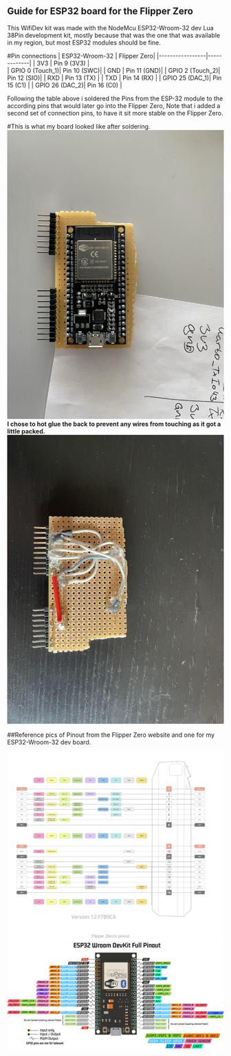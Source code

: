 ## Guide for ESP32 board for the Flipper Zero 


This WifiDev kit was made with the NodeMcu ESP32-Wroom-32 dev Lua 38Pin development kit, mostly because that was the one that was available in my region, but most ESP32 modules should be fine.

#Pin connections 
| ESP32-Wroom-32  | Flipper Zero|
|-----------------|-------------|
| 3V3             | Pin 9 (3V3) |  
| GPIO 0 (Touch_1)| Pin 10 (SWC)|
| GND             | Pin 11 (GND)|
| GPIO 2 (Touch_2)| Pin 12 (SIO)|
| RXD             | Pin 13 (TX) |
| TXD             | Pin 14 (RX) |
| GPIO 25  (DAC_1)| Pin 15 (C1) |
| GPIO 26  (DAC_2)| Pin 16 (C0) |

Following the table above i soldered the Pins from the ESP-32 module to the according pins that would later go into the Flipper Zero, 
Note that i added a second set of connection pins, to have it sit more stable on the Flipper Zero.


#This is what my board looked like after soldering.
![](/4.Docs/Images/ModuleFrontView.jpg)
**I chose to hot glue the back to prevent any wires from touching as it got a little packed.**
![](/4.Docs/Images/ModuleBackView.jpg)



##Reference pics of Pinout from the Flipper Zero website and one for my ESP32-Wroom-32 dev board.

![](/4.Docs/Images/FlipperZeroPinout.png)
![](/4.Docs/Images/doc-esp32-wroom-pinout.png.webp)

